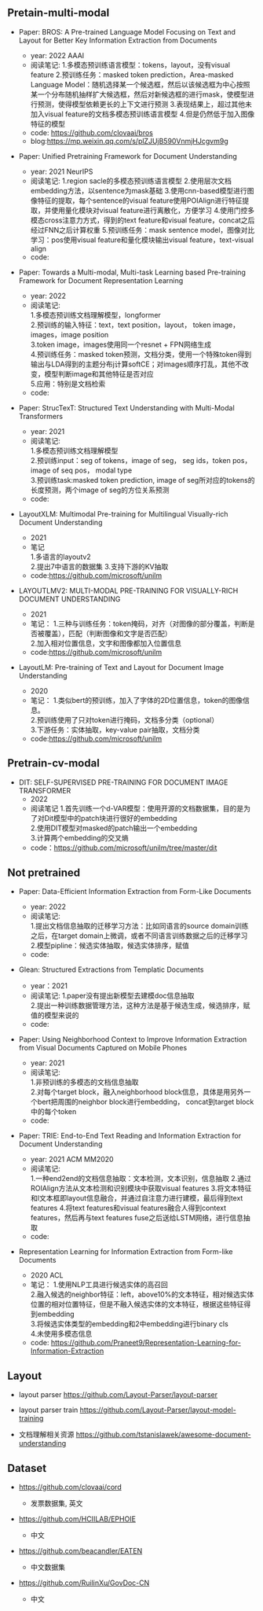 
## Pretain-multi-modal

- Paper: BROS: A Pre-trained Language Model Focusing on Text and Layout for Better Key Information Extraction from Documents
  - year: 2022 AAAI
  - 阅读笔记: 
    1.多模态预训练语言模型：tokens，layout，没有visual feature
    2.预训练任务：masked token prediction，Area-masked Language Model：随机选择某一个候选框，然后以该候选框为中心按照某一个分布随机抽样扩大候选框，然后对新候选框的进行mask，使模型进行预测，使得模型依赖更长的上下文进行预测
    3.表现结果上，超过其他未加入visual feature的文档多模态预训练语言模型
    4.但是仍然低于加入图像特征的模型
  - code: https://github.com/clovaai/bros
  - blog:https://mp.weixin.qq.com/s/plZJUjB590VnmjHJcgvm9g

- Paper: Unified Pretraining Framework for Document Understanding
  - year: 2021 NeurIPS
  - 阅读笔记: 
    1.region sacle的多模态预训练语言模型
    2.使用层次文档embedding方法，以sentence为mask基础
    3.使用cnn-based模型进行图像特征的提取，每个sentence的visual feature使用POIAlign进行特征提取，并使用量化模块对visual feature进行离散化，方便学习
    4.使用门控多模态cross注意力方式，得到的text feature和visual feature，concat之后经过FNN之后计算权重
    5.预训练任务：mask sentence model，图像对比学习：pos使用visual feature和量化模块输出visual feature，text-visual align
  - code: 

- Paper: Towards a Multi-modal, Multi-task Learning based Pre-training Framework for Document Representation Learning
  - year: 2022
  - 阅读笔记:  
    1.多模态预训练文档理解模型，longformer  
    2.预训练的输入特征：text，text position，layout， token image，images，image position  
    3.token image，images使用同一个resnet + FPN网络生成  
    4.预训练任务：masked token预测，文档分类，使用一个特殊token得到输出与LDA得到的主题分布j计算softCE；对images顺序打乱，其他不改变，模型判断image和其他特征是否对应  
    5.应用：特别是文档检索
  - code:
  
- Paper: StrucTexT: Structured Text Understanding with Multi-Modal Transformers
  - year: 2021
  - 阅读笔记:  
    1.多模态预训练文档理解模型  
    2.预训练input：seg of tokens，image of seg， seg ids，token pos， image of seq pos， modal type  
    3.预训练task:masked token prediction, image of seg所对应的tokens的长度预测，两个image of seg的方位关系预测
  - code:

- LayoutXLM: Multimodal Pre-training for Multilingual Visually-rich Document Understanding
  - 2021
  - 笔记  
    1.多语言的layoutv2  
    2.提出7中语言的数据集
    3.支持下游的KV抽取
  - code:https://github.com/microsoft/unilm

- LAYOUTLMV2: MULTI-MODAL PRE-TRAINING FOR VISUALLY-RICH DOCUMENT UNDERSTANDING
  - 2021
  - 笔记：
    1.三种与训练任务：token掩码，对齐（对图像的部分覆盖，判断是否被覆盖），匹配（判断图像和文字是否匹配）  
    2.加入相对位置信息，文字和图像都加入位置信息
  - code:https://github.com/microsoft/unilm

- LayoutLM: Pre-training of Text and Layout for Document Image Understanding
  - 2020
  - 笔记：
    1.类似bert的预训练，加入了字体的2D位置信息，token的图像信息。  
    2.预训练使用了只对token进行掩码，文档多分类（optional）  
    3.下游任务：实体抽取，key-value pair抽取，文档分类
  - code:https://github.com/microsoft/unilm
  

## Pretrain-cv-modal

- DIT: SELF-SUPERVISED PRE-TRAINING FOR DOCUMENT IMAGE TRANSFORMER
  - 2022
  - 阅读笔记
    1.首先训练一个d-VAR模型：使用开源的文档数据集，目的是为了对Dit模型中的patch块进行很好的embedding  
    2.使用DIT模型对masked的patch输出一个embedding  
    3.计算两个embedding的交叉熵
  - code：https://github.com/microsoft/unilm/tree/master/dit


## Not pretrained

- Paper: Data-Efficient Information Extraction from Form-Like Documents
  - year: 2022
  - 阅读笔记:  
    1.提出文档信息抽取的迁移学习方法：比如同语言的source domain训练之后，在target domain上微调，或者不同语言训练数据之后的迁移学习  
    2.模型pipline：候选实体抽取，候选实体排序，赋值
  - code:

- Glean: Structured Extractions from Templatic Documents
  - year：2021
  - 阅读笔记:
    1.paper没有提出新模型去建模doc信息抽取  
    2.提出一种训练数据管理方法，这种方法是基于候选生成，候选排序，赋值的模型来说的
  - code:

- Paper: Using Neighborhood Context to Improve Information Extraction from Visual Documents Captured on Mobile Phones
  - year: 2021
  - 阅读笔记:  
    1.非预训练的多模态的文档信息抽取  
    2.对每个target block，融入neighborhood block信息，具体是用另外一个bert把周围的neighbor block进行embedding，
    concat到target block中的每个token
  - code:
  
- Paper: TRIE: End-to-End Text Reading and Information Extraction for Document Understanding
  - year: 2021 ACM MM2020
  - 阅读笔记:  
    1.一种end2end的文档信息抽取：文本检测，文本识别，信息抽取
    2.通过ROIAlign方法从文本检测和识别模块中获取visual features
    3.将文本特征和l文本框即layout信息融合，并通过自注意力进行建模，最后得到text features
    4.将text features和visual features融合人得到context features，然后再与text features fuse之后送给LSTM网络，进行信息抽取
  - code:
  
- Representation Learning for Information Extraction from Form-like Documents
  - 2020 ACL
  - 笔记：
    1.使用NLP工具进行候选实体的高召回  
    2.融入候选的neighbor特征：left，above10%的文本特征，相对候选实体位置的相对位置特征，但是不融入候选实体的文本特征，根据这些特征得到embedding  
    3.将候选实体类型的embedding和2中embedding进行binary cls  
    4.未使用多模态信息
  - code: https://github.com/Praneet9/Representation-Learning-for-Information-Extraction


## Layout

- layout parser https://github.com/Layout-Parser/layout-parser

- layout parser train https://github.com/Layout-Parser/layout-model-training

- 文档理解相关资源 https://github.com/tstanislawek/awesome-document-understanding


## Dataset

- https://github.com/clovaai/cord
  - 发票数据集, 英文

- https://github.com/HCIILAB/EPHOIE
  - 中文 
  
- https://github.com/beacandler/EATEN
  - 中文数据集 

- https://github.com/RuilinXu/GovDoc-CN
  - 中文 


 